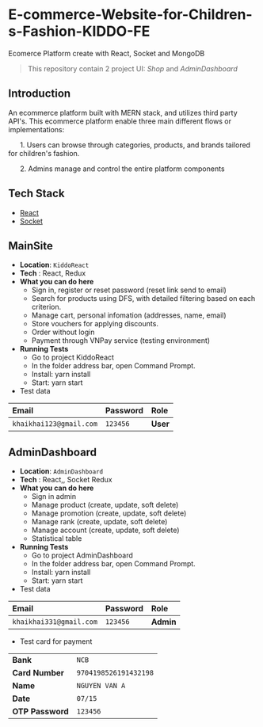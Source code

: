 # E-commerce-Website-for-Children-s-Fashion-KIDDO-FE

Ecomerce Platform create with React, Socket and MongoDB

> This repository contain 2 project UI: *Shop* and *AdminDashboard*


## Introduction
An ecommerce platform built with MERN stack, and utilizes third party API's. This ecommerce platform enable three main different flows or implementations:

&nbsp;&nbsp;&nbsp;&nbsp;&nbsp;&nbsp;1. Users can browse through categories, products, and brands tailored for children's fashion.

&nbsp;&nbsp;&nbsp;&nbsp;&nbsp;&nbsp;2. Admins manage and control the entire platform components


## Tech Stack

- [React](https://react.dev)
- [Socket](https://socket.io)



## MainSite

- **Location**: `KiddoReact`
- **Tech** : React, Redux 
- **What you can do here**
    - Sign in, register or reset password (reset link send to email)
    - Search for products using DFS, with detailed filtering based on each criterion.
    - Manage cart, personal infomation (addresses, name, email)
    - Store vouchers for applying discounts.
    - Order without login
    - Payment through VNPay service (testing environment)
- **Running Tests**
    - Go to project KiddoReact
    - In the folder address bar, open Command Prompt.
    - Install: yarn install
    - Start: yarn start
- Test data

| Email | Password     | Role                |
| :-------- | :------- | :------------------------- |
| `khaikhai123@gmail.com` | `123456` | **User** |
    
## AdminDashboard

- **Location**: `AdminDashboard`
- **Tech** : React,, Socket Redux
- **What you can do here**
    - Sign in admin
    - Manage product (create, update, soft delete)
    - Manage promotion (create, update, soft delete)
    - Manage rank (create, update, soft delete)
    - Manage account (create, update, soft delete)
    - Statistical table
- **Running Tests**
    - Go to project  AdminDashboard
    - In the folder address bar, open Command Prompt.
    - Install: yarn install
    - Start: yarn start
- Test data

| Email | Password     | Role                |
| :-------- | :------- | :------------------ |
| `khaikhai331@gmail.com` | `123456` | **Admin** |


- Test card for payment

|  |     |
| :-------- | :------- |
| **Bank** | `NCB` |
| **Card Number** | `9704198526191432198` |
| **Name** | `NGUYEN VAN A` |
| **Date** | `07/15` |
| **OTP Password** | `123456` |

